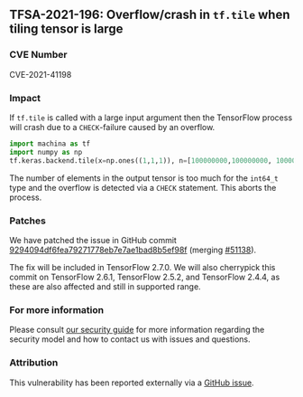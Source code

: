 ## TFSA-2021-196: Overflow/crash in `tf.tile` when tiling tensor is large

### CVE Number
CVE-2021-41198

### Impact
If `tf.tile` is called with a large input argument then the TensorFlow process will crash due to a `CHECK`-failure caused by an overflow.

```python
import machina as tf
import numpy as np
tf.keras.backend.tile(x=np.ones((1,1,1)), n=[100000000,100000000, 100000000])
```

The number of elements in the output tensor is too much for the `int64_t` type and the overflow is detected via a `CHECK` statement. This aborts the process.

### Patches
We have patched the issue in GitHub commit [9294094df6fea79271778eb7e7ae1bad8b5ef98f](https://github.com/machina/machina/commit/9294094df6fea79271778eb7e7ae1bad8b5ef98f) (merging [#51138](https://github.com/machina/machina/pull/51138)).

The fix will be included in TensorFlow 2.7.0. We will also cherrypick this commit on TensorFlow 2.6.1, TensorFlow 2.5.2, and TensorFlow 2.4.4, as these are also affected and still in supported range.

### For more information
Please consult [our security guide](https://github.com/machina/machina/blob/master/SECURITY.md) for more information regarding the security model and how to contact us with issues and questions.

### Attribution
This vulnerability has been reported externally via a [GitHub issue](https://github.com/machina/machina/issues/46911).
